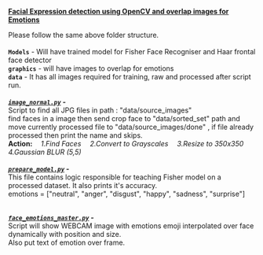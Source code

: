 <u>**Facial Expression detection using OpenCV and overlap images for Emotions**</u>

Please follow the same above folder structure.<br><br>
**`Models`** - Will have trained model for Fisher Face Recogniser and Haar frontal face detector<br>
**`graphics`** - will have images to overlap for emotions<br>
**`data`** - It has all images required for training, raw and processed after script run.
<br><br>
***<u>`image_normal.py`</u> -<br>***
Script to find all JPG files in path : "data/source_images"<br>
find faces in a image then send crop face to "data/sorted_set" path and move currently processed file to "data/source_images/done" , if file already processed then print the name and skips.<br>
<b>Action: </b><i>&ensp;&ensp;1.Find Faces	&ensp;&ensp;2.Convert to Grayscales		&ensp;&ensp;3.Resize to 350x350		&ensp;&ensp;4.Gaussian BLUR (5,5)</i>
<br><br>
***<u>`prepare_model.py`</u> -<br>***
This file contains logic responsible for teaching Fisher model on a processed dataset. It also prints it's accuracy.<br>
emotions = ["neutral", "anger", "disgust", "happy", "sadness", "surprise"]<br><br>

***<u>`face_emotions_master.py`</u> -<br>***
Script will show WEBCAM image with emotions emoji interpolated over face dynamically with position and size.<br>
Also put text of emotion over frame.<br>
